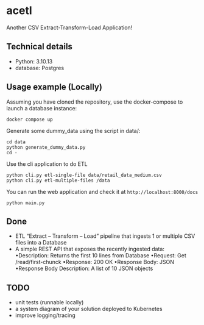 # acetl

Another CSV Extract-Transform-Load Application!

## Technical details

* Python: 3.10.13
* database: Postgres

## Usage example (Locally)

Assuming you have cloned the repository,
use the docker-compose to launch a database instance:

```commandline
docker compose up
```

Generate some dummy_data using the script in data/:

```commandline
cd data 
python generate_dummy_data.py
cd -
```

Use the cli application to do ETL

```commandline
python cli.py etl-single-file data/retail_data_medium.csv
python cli.py etl-multiple-files /data
```

You can run the web application and check it at `http://localhost:8000/docs`

```commandline
python main.py
```

## Done

* ETL “Extract – Transform – Load” pipeline that ingests 1 or multiple CSV files into a Database
* A simple REST API that exposes the recently ingested data:
  •Description: Returns the first 10 lines from Database
  •Request: Get /read/first-chunck
  •Response: 200 OK
  •Response Body: JSON
  •Response Body Description: A list of 10 JSON objects

## TODO

* unit tests (runnable locally)
* a system diagram of your solution deployed to Kubernetes
* improve logging/tracing
